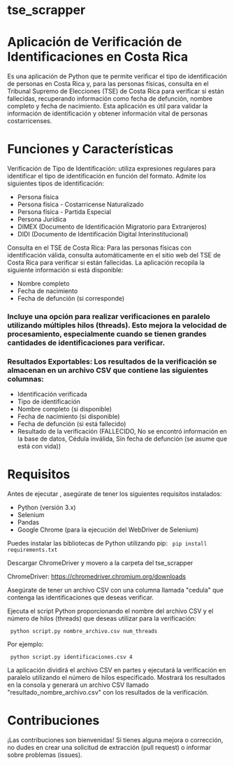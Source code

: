 # tse_scrapper

# Aplicación de Verificación de Identificaciones en Costa Rica

Es una aplicación de Python que te permite verificar el tipo de identificación de personas en Costa Rica y, para las personas físicas, consulta en el Tribunal Supremo de Elecciones (TSE) de Costa Rica para verificar si están fallecidas, recuperando información como fecha de defunción, nombre completo y fecha de nacimiento. Esta aplicación es útil para validar la información de identificación y obtener información vital de personas costarricenses.

# Funciones y Características

Verificación de Tipo de Identificación: utiliza expresiones regulares para identificar el tipo de identificación en función del formato. Admite los siguientes tipos de identificación:

- Persona física
- Persona física - Costarricense Naturalizado
- Persona física - Partida Especial
- Persona Jurídica
- DIMEX (Documento de Identificación Migratorio para Extranjeros)
- DIDI (Documento de Identificación Digital Interinstitucional)

Consulta en el TSE de Costa Rica: Para las personas físicas con identificación válida, consulta automáticamente en el sitio web del TSE de Costa Rica para verificar si están fallecidas. La aplicación recopila la siguiente información si está disponible:

- Nombre completo
- Fecha de nacimiento
- Fecha de defunción (si corresponde)

### Incluye una opción para realizar verificaciones en paralelo utilizando múltiples hilos (threads). Esto mejora la velocidad de procesamiento, especialmente cuando se tienen grandes cantidades de identificaciones para verificar.

### Resultados Exportables: Los resultados de la verificación se almacenan en un archivo CSV que contiene las siguientes columnas:

- Identificación verificada
- Tipo de identificación
- Nombre completo (si disponible)
- Fecha de nacimiento (si disponible)
- Fecha de defunción (si está fallecido)
- Resultado de la verificación (FALLECIDO, No se encontró información en la base de datos, Cédula inválida, Sin fecha de defunción (se asume que está con vida))

# Requisitos
Antes de ejecutar , asegúrate de tener los siguientes requisitos instalados:

- Python (versión 3.x)
- Selenium
- Pandas
- Google Chrome (para la ejecución del WebDriver de Selenium)

Puedes instalar las bibliotecas de Python utilizando pip:
``` pip install requirements.txt```

Descargar ChromeDriver y movero a la carpeta del tse_scrapper

ChromeDriver: https://chromedriver.chromium.org/downloads

Asegúrate de tener un archivo CSV con una columna llamada "cedula" que contenga las identificaciones que deseas verificar.

Ejecuta el script Python proporcionando el nombre del archivo CSV y el número de hilos (threads) que deseas utilizar para la verificación:

``` python script.py nombre_archivo.csv num_threads```

Por ejemplo:

``` python script.py identificaciones.csv 4```

La aplicación dividirá el archivo CSV en partes y ejecutará la verificación en paralelo utilizando el número de hilos especificado. Mostrará los resultados en la consola y generará un archivo CSV llamado "resultado_nombre_archivo.csv" con los resultados de la verificación.

# Contribuciones
¡Las contribuciones son bienvenidas! Si tienes alguna mejora o corrección, no dudes en crear una solicitud de extracción (pull request) o informar sobre problemas (issues).
